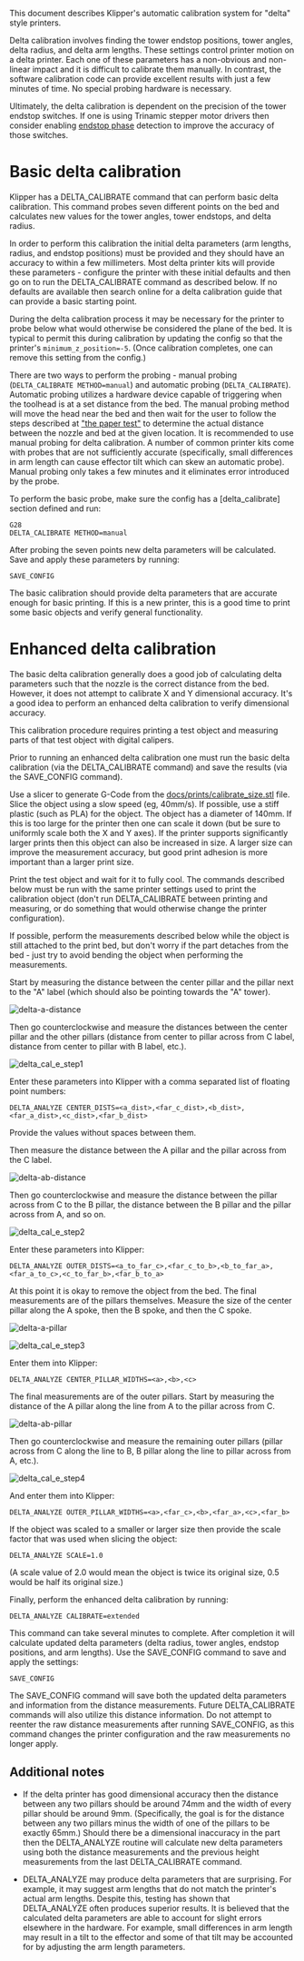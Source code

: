 This document describes Klipper's automatic calibration system for
"delta" style printers.

Delta calibration involves finding the tower endstop positions, tower
angles, delta radius, and delta arm lengths. These settings control
printer motion on a delta printer. Each one of these parameters has a
non-obvious and non-linear impact and it is difficult to calibrate
them manually. In contrast, the software calibration code can provide
excellent results with just a few minutes of time. No special probing
hardware is necessary.

Ultimately, the delta calibration is dependent on the precision of the
tower endstop switches. If one is using Trinamic stepper motor drivers
then consider enabling [endstop phase](Endstop_Phase.md) detection to
improve the accuracy of those switches.

Basic delta calibration
=======================

Klipper has a DELTA_CALIBRATE command that can perform basic delta
calibration. This command probes seven different points on the bed and
calculates new values for the tower angles, tower endstops, and delta
radius.

In order to perform this calibration the initial delta parameters (arm
lengths, radius, and endstop positions) must be provided and they
should have an accuracy to within a few millimeters. Most delta
printer kits will provide these parameters - configure the printer
with these initial defaults and then go on to run the DELTA_CALIBRATE
command as described below. If no defaults are available then search
online for a delta calibration guide that can provide a basic starting
point.

During the delta calibration process it may be necessary for the
printer to probe below what would otherwise be considered the plane of
the bed. It is typical to permit this during calibration by updating
the config so that the printer's `minimum_z_position=-5`. (Once
calibration completes, one can remove this setting from the config.)

There are two ways to perform the probing - manual probing
(`DELTA_CALIBRATE METHOD=manual`) and automatic probing
(`DELTA_CALIBRATE`). Automatic probing utilizes a hardware device
capable of triggering when the toolhead is at a set distance from the
bed. The manual probing method will move the head near the bed and
then wait for the user to follow the steps described at
["the paper test"](Bed_Level.md#the-paper-test) to determine the
actual distance between the nozzle and bed at the given location. It
is recommended to use manual probing for delta calibration. A number
of common printer kits come with probes that are not sufficiently
accurate (specifically, small differences in arm length can cause
effector tilt which can skew an automatic probe). Manual probing only
takes a few minutes and it eliminates error introduced by the probe.

To perform the basic probe, make sure the config has a
[delta_calibrate] section defined and run:
```
G28
DELTA_CALIBRATE METHOD=manual
```
After probing the seven points new delta parameters will be
calculated.  Save and apply these parameters by running:
```
SAVE_CONFIG
```

The basic calibration should provide delta parameters that are
accurate enough for basic printing. If this is a new printer, this is
a good time to print some basic objects and verify general
functionality.

Enhanced delta calibration
==========================

The basic delta calibration generally does a good job of calculating
delta parameters such that the nozzle is the correct distance from the
bed. However, it does not attempt to calibrate X and Y dimensional
accuracy. It's a good idea to perform an enhanced delta calibration to
verify dimensional accuracy.

This calibration procedure requires printing a test object and
measuring parts of that test object with digital calipers.

Prior to running an enhanced delta calibration one must run the basic
delta calibration (via the DELTA_CALIBRATE command) and save the
results (via the SAVE_CONFIG command).

Use a slicer to generate G-Code from the
[docs/prints/calibrate_size.stl](prints/calibrate_size.stl) file.
Slice the object using a slow speed (eg, 40mm/s). If possible, use a
stiff plastic (such as PLA) for the object. The object has a diameter
of 140mm. If this is too large for the printer then one can scale it
down (but be sure to uniformly scale both the X and Y axes). If the
printer supports significantly larger prints then this object can also
be increased in size. A larger size can improve the measurement
accuracy, but good print adhesion is more important than a larger
print size.

Print the test object and wait for it to fully cool. The commands
described below must be run with the same printer settings used to
print the calibration object (don't run DELTA_CALIBRATE between
printing and measuring, or do something that would otherwise change
the printer configuration).

If possible, perform the measurements described below while the object
is still attached to the print bed, but don't worry if the part
detaches from the bed - just try to avoid bending the object when
performing the measurements.

Start by measuring the distance between the center pillar and the
pillar next to the "A" label (which should also be pointing towards
the "A" tower).

![delta-a-distance](img/delta-a-distance.jpg)

Then go counterclockwise and measure the distances between the center
pillar and the other pillars (distance from center to pillar across
from C label, distance from center to pillar with B label, etc.).

![delta_cal_e_step1](img/delta_cal_e_step1.png)

Enter these parameters into Klipper with a comma separated list of
floating point numbers:
```
DELTA_ANALYZE CENTER_DISTS=<a_dist>,<far_c_dist>,<b_dist>,<far_a_dist>,<c_dist>,<far_b_dist>
```
Provide the values without spaces between them.

Then measure the distance between the A pillar and the pillar across
from the C label.

![delta-ab-distance](img/delta-outer-distance.jpg)

Then go counterclockwise and measure the distance between the pillar
across from C to the B pillar, the distance between the B pillar and
the pillar across from A, and so on.

![delta_cal_e_step2](img/delta_cal_e_step2.png)

Enter these parameters into Klipper:
```
DELTA_ANALYZE OUTER_DISTS=<a_to_far_c>,<far_c_to_b>,<b_to_far_a>,<far_a_to_c>,<c_to_far_b>,<far_b_to_a>
```

At this point it is okay to remove the object from the bed. The final
measurements are of the pillars themselves. Measure the size of the
center pillar along the A spoke, then the B spoke, and then the C
spoke.

![delta-a-pillar](img/delta-a-pillar.jpg)

![delta_cal_e_step3](img/delta_cal_e_step3.png)

Enter them into Klipper:
```
DELTA_ANALYZE CENTER_PILLAR_WIDTHS=<a>,<b>,<c>
```

The final measurements are of the outer pillars. Start by measuring
the distance of the A pillar along the line from A to the pillar
across from C.

![delta-ab-pillar](img/delta-outer-pillar.jpg)

Then go counterclockwise and measure the remaining outer pillars
(pillar across from C along the line to B, B pillar along the line to
pillar across from A, etc.).

![delta_cal_e_step4](img/delta_cal_e_step4.png)

And enter them into Klipper:
```
DELTA_ANALYZE OUTER_PILLAR_WIDTHS=<a>,<far_c>,<b>,<far_a>,<c>,<far_b>
```

If the object was scaled to a smaller or larger size then provide the
scale factor that was used when slicing the object:
```
DELTA_ANALYZE SCALE=1.0
```
(A scale value of 2.0 would mean the object is twice its original
size, 0.5 would be half its original size.)

Finally, perform the enhanced delta calibration by running:
```
DELTA_ANALYZE CALIBRATE=extended
```
This command can take several minutes to complete. After completion it
will calculate updated delta parameters (delta radius, tower angles,
endstop positions, and arm lengths). Use the SAVE_CONFIG command to
save and apply the settings:
```
SAVE_CONFIG
```

The SAVE_CONFIG command will save both the updated delta parameters
and information from the distance measurements. Future DELTA_CALIBRATE
commands will also utilize this distance information. Do not attempt
to reenter the raw distance measurements after running SAVE_CONFIG, as
this command changes the printer configuration and the raw
measurements no longer apply.

Additional notes
----------------

* If the delta printer has good dimensional accuracy then the distance
  between any two pillars should be around 74mm and the width of every
  pillar should be around 9mm. (Specifically, the goal is for the
  distance between any two pillars minus the width of one of the
  pillars to be exactly 65mm.) Should there be a dimensional
  inaccuracy in the part then the DELTA_ANALYZE routine will calculate
  new delta parameters using both the distance measurements and the
  previous height measurements from the last DELTA_CALIBRATE command.

* DELTA_ANALYZE may produce delta parameters that are surprising. For
  example, it may suggest arm lengths that do not match the printer's
  actual arm lengths. Despite this, testing has shown that
  DELTA_ANALYZE often produces superior results. It is believed that
  the calculated delta parameters are able to account for slight
  errors elsewhere in the hardware. For example, small differences in
  arm length may result in a tilt to the effector and some of that
  tilt may be accounted for by adjusting the arm length parameters.

